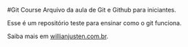 #Git Course
Arquivo da aula de Git e Github para iniciantes.

Esse é um repositório teste para ensinar como o git funciona.

Saiba mais em [willianjusten.com.br](http://willianjusten.com.br).
